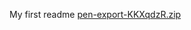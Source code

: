 My first readme
[pen-export-KKXqdzR.zip](https://github.com/aboubakarsoulama/alx-zero_day/files/8766578/pen-export-KKXqdzR.zip)
